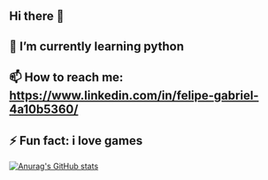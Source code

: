 ## Hi there 👋
## 🌱 I’m currently learning python
## 📫 How to reach me: https://www.linkedin.com/in/felipe-gabriel-4a10b5360/
## ⚡ Fun fact: i love games
[![Anurag's GitHub stats](https://github-readme-stats.vercel.app/api?felipe0762=anuraghazra)](https://github.com/anuraghazra/github-readme-stats)
